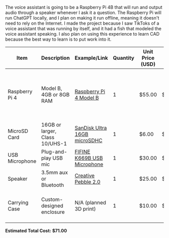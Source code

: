 The voice assistant is going to be a Raspberry Pi 4B that will run and output audio through a speaker whenever I ask it a question. The Raspberry Pi will run ChatGPT locally, and I plan on making it run offline, meaning it doesn't need to rely on the Internet.
I made the project because I saw TikToks of a voice assistant that was running by itself, and it had a fish that modeled the voice assistant speaking. I also plan on using this experience to learn CAD because the best way to learn is to put work into it.


| Item | Description | Example/Link | Quantity | Unit Price (USD) | Total Price (USD) | Notes |
|------|-------------|--------------|----------|------------------|-------------------|-------|
| Raspberry Pi 4 | Model B, 4GB or 8GB RAM | [Raspberry Pi 4 Model B](https://www.raspberrypi.com/products/raspberry-pi-4-model-b/) | 1 | $55.00 | $55.00 | Main single-board computer; I already have a Raspberry Pi|
| MicroSD Card | 16GB or larger, Class 10/UHS-1 | [SanDisk Ultra 16GB microSDHC](https://www.sandisk.com/home/memory-cards/microsd-cards/ultra-microsd) | 1 | $6.00 | $6.00 | Holds OS and files |
| USB Microphone | Plug-and-play USB mic | [FIFINE K669B USB Microphone](https://fifinemicrophone.com/) | 1 | $30.00 | $30.00 | For voice input |
| Speaker | 3.5mm aux or Bluetooth | [Creative Pebble 2.0](https://www.creative.com/p/speakers/creative-pebble) | 1 | $25.00 | $25.00 | Audio output |
| Carrying Case | Custom-designed enclosure | N/A (planned 3D print) | 1 | $10.00 | $10.00 | Designed for portability and protection |
**Estimated Total Cost:** **$71.00**
